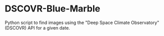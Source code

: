 # DSCOVR-Blue-Marble
Python script to find images using the "Deep Space Climate Observatory" (DSCOVR) API for a given date.

